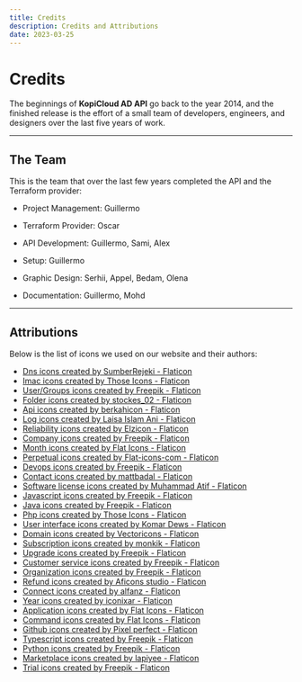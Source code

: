 ```yaml
---
title: Credits
description: Credits and Attributions
date: 2023-03-25
---
```


# Credits

The beginnings of **KopiCloud AD API** go back to the year 2014, and the finished release is the effort of a small team of developers, engineers, and designers over the last five years of work.

----

## The Team

This is the team that over the last few years completed the API and the Terraform provider:

- Project Management: Guillermo

- Terraform Provider: Oscar

- API Development: Guillermo, Sami, Alex

- Setup: Guillermo

- Graphic Design: Serhii, Appel, Bedam, Olena

- Documentation: Guillermo, Mohd

----

## Attributions

Below is the list of icons we used on our website and their authors:

- <a href="https://www.flaticon.com/free-icons/dns" title="dns icons">Dns icons created by SumberRejeki - Flaticon</a>
- <a href="https://www.flaticon.com/free-icons/imac" title="imac icons">Imac icons created by Those Icons - Flaticon</a>
- <a href="https://www.flaticon.com/free-icons/user" title="user icons">User/Groups icons created by Freepik - Flaticon</a>
- <a href="https://www.flaticon.com/free-icons/folder" title="folder icons">Folder icons created by stockes_02 - Flaticon</a>
- <a href="https://www.flaticon.com/free-icons/api" title="api icons">Api icons created by berkahicon - Flaticon</a>
- <a href="https://www.flaticon.com/free-icons/log" title="log icons">Log icons created by Laisa Islam Ani - Flaticon</a>
- <a href="https://www.flaticon.com/free-icons/reliability" title="reliability icons">Reliability icons created by Elzicon - Flaticon</a>
- <a href="https://www.flaticon.com/free-icons/company" title="company icons">Company icons created by Freepik - Flaticon</a>
- <a href="https://www.flaticon.com/free-icons/month" title="month icons">Month icons created by Flat Icons - Flaticon</a>
- <a href="https://www.flaticon.com/free-icons/perpetual" title="perpetual icons">Perpetual icons created by Flat-icons-com - Flaticon</a>
- <a href="https://www.flaticon.com/free-icons/devops" title="devops icons">Devops icons created by Freepik - Flaticon</a>
- <a href="https://www.flaticon.com/free-icons/contact" title="contact icons">Contact icons created by mattbadal - Flaticon</a>
- <a href="https://www.flaticon.com/free-icons/software-license" title="software license icons">Software license icons created by Muhammad Atif - Flaticon</a>
- <a href="https://www.flaticon.com/free-icons/javascript" title="javascript icons">Javascript icons created by Freepik - Flaticon</a>
- <a href="https://www.flaticon.com/free-icons/java" title="java icons">Java icons created by Freepik - Flaticon</a>
- <a href="https://www.flaticon.com/free-icons/php" title="php icons">Php icons created by Those Icons - Flaticon</a>
- <a href="https://www.flaticon.com/free-icons/user-interface" title="user interface icons">User interface icons created by Komar Dews - Flaticon</a>
- <a href="https://www.flaticon.com/free-icons/domain" title="domain icons">Domain icons created by Vectoricons - Flaticon</a>
- <a href="https://www.flaticon.com/free-icons/subscription" title="subscription icons">Subscription icons created by monkik - Flaticon</a>
- <a href="https://www.flaticon.com/free-icons/upgrade" title="upgrade icons">Upgrade icons created by Freepik - Flaticon</a>
- <a href="https://www.flaticon.com/free-icons/customer-service" title="customer service icons">Customer service icons created by Freepik - Flaticon</a>
- <a href="https://www.flaticon.com/free-icons/organization" title="organization icons">Organization icons created by Freepik - Flaticon</a>
- <a href="https://www.flaticon.com/free-icons/refund" title="refund icons">Refund icons created by Aficons studio - Flaticon</a>
- <a href="https://www.flaticon.com/free-icons/connect" title="connect icons">Connect icons created by alfanz - Flaticon</a>
- <a href="https://www.flaticon.com/free-icons/year" title="year icons">Year icons created by iconixar - Flaticon</a>
- <a href="https://www.flaticon.com/free-icons/application" title="application icons">Application icons created by Flat Icons - Flaticon</a>
- <a href="https://www.flaticon.com/free-icons/command" title="command icons">Command icons created by Flat Icons - Flaticon</a>
- <a href="https://www.flaticon.com/free-icons/github" title="github icons">Github icons created by Pixel perfect - Flaticon</a>
- <a href="https://www.flaticon.com/free-icons/typescript" title="typescript icons">Typescript icons created by Freepik - Flaticon</a>
- <a href="https://www.flaticon.com/free-icons/python" title="python icons">Python icons created by Freepik - Flaticon</a>
- <a href="https://www.flaticon.com/free-icons/marketplace" title="marketplace icons">Marketplace icons created by lapiyee - Flaticon</a>
- <a href="https://www.flaticon.com/free-icons/trial" title="trial icons">Trial icons created by Freepik - Flaticon</a>
